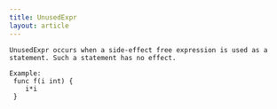 ```yaml
---
title: UnusedExpr
layout: article
---
```

<!-- Copyright 2023 The Go Authors. All rights reserved.
     Use of this source code is governed by a BSD-style
     license that can be found in the LICENSE file. -->

<!-- Code generated by generrordocs.go; DO NOT EDIT. -->

```
UnusedExpr occurs when a side-effect free expression is used as a
statement. Such a statement has no effect.

Example:
 func f(i int) {
 	i*i
 }
```

